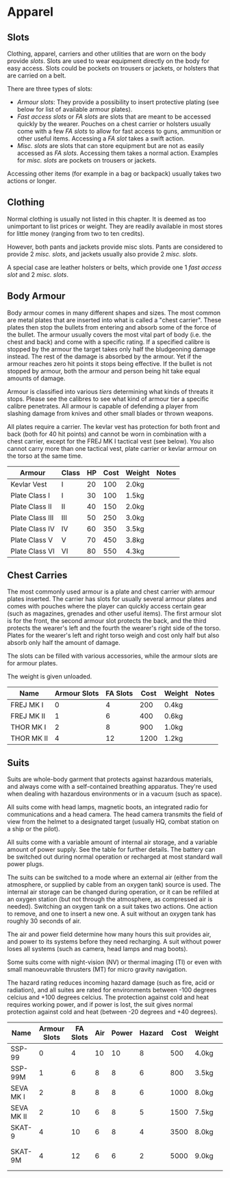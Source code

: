 # Apparel

## Slots

Clothing, apparel, carriers and other utilities that are worn on the body
provide _slots_. Slots are used to wear equipment directly on the body
for easy access. Slots could be pockets on trousers or jackets, or holsters that
are carried on a belt.

There are three types of slots:

- _Armour slots_: They provide a possibility to insert protective plating
(see below for list of available armour plates).
- _Fast access slots_ or _FA slots_ are slots that are meant to be
accessed quickly by the wearer. Pouches on a chest carrier or holsters usually
come with a few _FA slots_ to allow for fast access to guns, ammunition
or other useful items. Accessing a _FA slot_ takes a swift action.
- _Misc. slots_ are slots that can store equipment but are not as easily
accessed as _FA slots_. Accessing them takes a normal action. Examples
for _misc. slots_ are pockets on trousers or jackets.

Accessing other items (for example in a bag or backpack) usually takes two
actions or longer.

## Clothing

Normal clothing is usually not listed in this chapter. It is deemed as
too unimportant to list prices or weight. They are readily available
in most stores for little money (ranging from two to ten credits).

However, both pants and jackets provide misc slots. Pants are considered to
provide 2 _misc. slots_, and jackets usually also provide 2 _misc. slots_.

A special case are leather holsters or belts, which provide one 1 _fast access
slot_ and 2 _misc. slots_.

## Body Armour

Body armour comes in many different shapes and sizes. The most common are metal
plates that are inserted into what is called a "chest carrier". These plates
then stop the bullets from entering and absorb some of the force of the bullet.
The armour usually covers the most vital part of body (i.e. the chest and back)
and come with a specific rating. If a specified calibre is stopped by the
armour the target takes only half the bludgeoning damage instead. The rest of
the damage is absorbed by the armour. Yet if the armour reaches zero hit points
it stops being effective. If the bullet is not stopped by armour, both the
armour and person being hit take equal amounts of damage.

Armour is classified into various _tiers_ determining what kinds of threats
it stops. Please see the calibres to see what kind of armour tier a specific
calibre penetrates. All armour is capable of defending a player from slashing
damage from knives and other small blades or thrown weapons.

All plates require a carrier. The kevlar vest has protection for both front
and back (both for 40 hit points) and cannot be worn in combination with a
chest carrier, except for the FREJ MK I tactical vest (see below). You also
cannot carry more than one tactical vest, plate carrier or kevlar armour on
the torso at the same time.

| Armour          | Class | HP  | Cost | Weight | Notes |
| --------------- | ----- | --- | ---- | ------ | ----- |
| Kevlar Vest     | I     | 20  | 100  | 2.0kg  |       |
| Plate Class I   | I     | 30  | 100  | 1.5kg  |       |
| Plate Class II  | II    | 40  | 150  | 2.0kg  |       |
| Plate Class III | III   | 50  | 250  | 3.0kg  |       |
| Plate Class IV  | IV    | 60  | 350  | 3.5kg  |       |
| Plate Class V   | V     | 70  | 450  | 3.8kg  |       |
| Plate Class VI  | VI    | 80  | 550  | 4.3kg  |       |

## Chest Carries

The most commonly used armour is a plate and chest carrier with armour plates
inserted. The carrier has slots for usually several armour plates and comes
with pouches where the player can quickly access certain gear (such as
magazines, grenades and other useful items). The first armour slot is for the
front, the second armour slot protects the back, and the third protects the
wearer's left and the fourth the wearer's right side of the torso. Plates for
the wearer's left and right torso weigh and cost only half but also absorb only
half the amount of damage.

The slots can be filled with various accessories, while the armour slots are
for armour plates.

The weight is given unloaded.

| Name       | Armour Slots | FA Slots | Cost | Weight | Notes |
| ---------- | ------------ | -------- | ---- | ------ | ----- |
| FREJ MK I  | 0            | 4        | 200  | 0.4kg  |       |
| FREJ MK II | 1            | 6        | 400  | 0.6kg  |       |
| THOR MK I  | 2            | 8        | 900  | 1.0kg  |       |
| THOR MK II | 4            | 12       | 1200 | 1.2kg  |       |

## Suits

Suits are whole-body garment that protects against hazardous materials, and
always come with a self-contained breathing apparatus. They're used when dealing
with hazardous environments or in a vacuum (such as space).

All suits come with head lamps, magnetic boots, an integrated radio for
communications and a head camera. The head camera transmits the field of view
from the helmet to a designated target (usually HQ, combat station on a ship or
the pilot).

All suits come with a variable amount of internal air storage, and a variable
amount of power supply. See the table for further details. The battery can be
switched out during normal operation or recharged at most standard wall power
plugs.

The suits can be switched to a mode where an external air (either from the
atmosphere, or supplied by cable from an oxygen tank) source is used.  The
internal air storage can be changed during operation, or it can be refilled at
an oxygen station (but not through the atmosphere, as compressed air is needed).
Switching an oxygen tank on a suit takes two actions. One action to remove, and
one to insert a new one. A suit without an oxygen tank has roughly 30 seconds of
air.

The air and power field determine how many hours this suit provides air, and
power to its systems before they need recharging. A suit without power loses all
systems (such as camera, head lamps and mag boots).

Some suits come with night-vision (NV) or thermal imaging (TI) or even with
small manoeuvrable thrusters (MT) for micro gravity navigation.

The hazard rating reduces incoming hazard damage (such as fire, acid or
radiation), and all suites are rated for environments between -100 degrees
celcius and +100 degrees celcius. The protection against cold and heat requires
working power, and if power is lost, the suit gives normal protection against
cold and heat (between -20 degrees and +40 degrees).

| Name       | Armour Slots | FA Slots | Air | Power | Hazard | Cost   | Weight | Misc.
| ---------- | ------------ | -------- | --- | ----- | ------ | ------ | -------|--------
| SSP-99     | 0            | 4        | 10  | 10    | 8      |  500   | 4.0kg  |
| SSP-99M    | 1            | 6        | 8   | 8     | 6      |  800   | 3.5kg  | NV
| SEVA MK I  | 2            | 8        | 8   | 8     | 6      | 1000   | 8.0kg  |
| SEVA MK II | 2            | 10       | 6   | 8     | 5      | 1500   | 7.5kg  | NV
| SKAT-9     | 4            | 10       | 6   | 8     | 4      | 3500   | 8.0kg  | NV, TI
| SKAT-9M    | 4            | 12       | 6   | 6     | 2      | 5000   | 9.0kg  | NV, TI, MT

